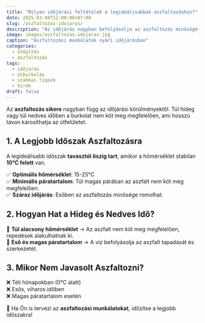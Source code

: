 ```yaml
---
title: "Milyen időjárási feltételek a legideálisabbak aszfaltozáshoz?"
date: 2025-03-08T12:00:00+07:00
slug: /aszfaltozas-idojaras/
description: "Az időjárás nagyban befolyásolja az aszfaltozás minőségét. Megmutatjuk, mikor érdemes burkolást végezni."
image: images/aszfaltozas-idojaras.jpg
caption: "Aszfaltozási munkálatok nyári időjárásban"
categories:
  - útépítés
  - aszfaltozás
tags:
  - időjárás
  - útburkolás
  - szakmai tippek
  - hírek
draft: false
---
```


Az **aszfaltozás sikere** nagyban függ az időjárási körülményektől. Túl hideg vagy túl nedves időben a burkolat nem köt meg megfelelően, ami hosszú távon károsíthatja az útfelületet.  

## **1. A Legjobb Időszak Aszfaltozásra**  
A legideálisabb időszak **tavasztól őszig tart**, amikor a hőmérséklet stabilan **10°C felett** van.  

✅ **Optimális hőmérséklet**: 15-25°C  
✅ **Minimális páratartalom**: Túl magas párában az aszfalt nem köt meg megfelelően.  
✅ **Száraz időjárás**: Esőben az aszfaltozás minősége romolhat.  

## **2. Hogyan Hat a Hideg és Nedves Idő?**  
🔴 **Túl alacsony hőmérséklet** → Az aszfalt nem köt meg megfelelően, repedések alakulhatnak ki.  
🔴 **Eső és magas páratartalom** → A víz befolyásolja az aszfalt tapadását és szerkezetét.  

## **3. Mikor Nem Javasolt Aszfaltozni?**  
❌ Téli hónapokban (0°C alatt)  
❌ Esős, viharos időben  
❌ Magas páratartalom esetén  

🚧 Ha Ön is tervezi az **aszfaltozási munkálatokat**, időzítse a legjobb időszakra!  